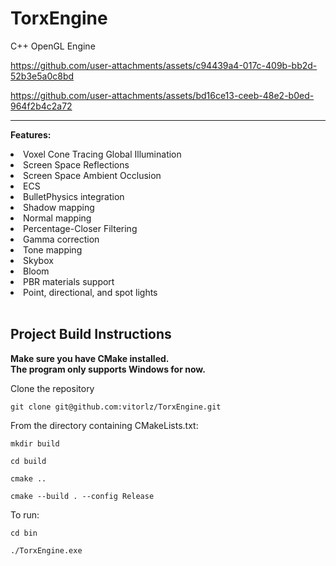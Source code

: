# TorxEngine
C++ OpenGL Engine

https://github.com/user-attachments/assets/c94439a4-017c-409b-bb2d-52b3e5a0c8bd

https://github.com/user-attachments/assets/bd16ce13-ceeb-48e2-b0ed-964f2b4c2a72

-------------------------------------------------------------------------------
**Features:** 
<li>Voxel Cone Tracing Global Illumination</li> 
<li>Screen Space Reflections</li>
<li>Screen Space Ambient Occlusion</li> 
<li>ECS</li> 
<li>BulletPhysics integration</li> 
<li>Shadow mapping</li> 
<li>Normal mapping</li> 
<li>Percentage-Closer Filtering</li> 
<li>Gamma correction</li> 
<li>Tone mapping</li> 
<li>Skybox</li> 
<li>Bloom</li> 
<li>PBR materials support</li> 
<li>Point, directional, and spot lights</li> 
 <br/>

## Project Build Instructions

**Make sure you have CMake installed.** <br/>
**The program only supports Windows for now.**

Clone the repository
```
git clone git@github.com:vitorlz/TorxEngine.git
```
From the directory containing CMakeLists.txt:
```
mkdir build
```
```
cd build
```
```
cmake ..
```
```
cmake --build . --config Release
```
To run:
```
cd bin
```
```
./TorxEngine.exe
```
